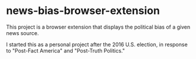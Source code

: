 # news-bias-browser-extension
This project is a browser extension that displays the political bias of a given news source.

I started this as a personal project after the 2016 U.S. election, in response to "Post-Fact America" and "Post-Truth Politics."
